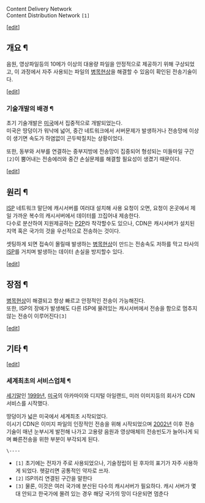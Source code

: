 Content Delivery Network  
Content Distribution Network `[1]`

[[edit](http://rigvedawiki.net/r1/wiki.php/CDN?action=edit&section=1)]

## 개요 ¶

음원, 영상파일등의 10메가 이상의 대용량 파일을 안정적으로 제공하기 위해 구상되었고, 이 과정에서 자주 사용되는 파일의
[병목현상](%EB%B3%91%EB%AA%A9%ED%98%84%EC%83%81.md)을 해결할 수 있음이 확인된 전송기술이다.

[[edit](http://rigvedawiki.net/r1/wiki.php/CDN?action=edit&section=2)]

### 기술개발의 배경 ¶

초기 기술개발은 [미국](%EB%AF%B8%EA%B5%AD.md)에서 집중적으로 개발되었는다.  
미국은 땅덩이가 워낙에 넓어, 중간 네트워크에서 서버문제가 발생하거나 전송망에 이상이 생기면 속도가 하염없이 곤두박질치는 상황이었다.

  

또한, 동부와 서부를 연결하는 중부지방에 전송망이 집중되어 형성되는 미들마일 구간`[2]`이 뿜어내는 전송에러와 중간 손실문제를 해결할
필요성이 생겼기 때문이다.

[[edit](http://rigvedawiki.net/r1/wiki.php/CDN?action=edit&section=3)]

## 원리 ¶

[ISP](ISP.md) 네트워크 말단에 캐시서버를 여러대 설치해 사용 요청이 오면, 요청이 온곳에서 제일 가까운 복수의 캐시서버에서
데이터를 끄집어내 제송한다.  
다수로 분산하여 지원제공하는 [P2P](P2P.md)라 착각할수도 있으나, CDN은 캐시서버가 설치된 지역 혹은 국가의 것을 우선적으로
전송하는 것이다.

  

셋팅하게 되면 접속이 몰릴때 발생하는 [병목현상](%EB%B3%91%EB%AA%A9%ED%98%84%EC%83%81.md)이 만드는
전송속도 저하를 막고 타사의 [ISP](ISP.md)를 거치며 발생하는 데이터 손실을 방지할수 있다.

[[edit](http://rigvedawiki.net/r1/wiki.php/CDN?action=edit&section=4)]

## 장점 ¶

[병목현상](%EB%B3%91%EB%AA%A9%ED%98%84%EC%83%81.md)이 해결되고 항상 빠르고 안정적인 전송이
가능해진다.  
또한, ISP의 장애가 발생해도 다른 ISP에 물려있는 캐시서버에서 전송을 함으로 멈추지 않는 전송이 이루어진다`[3]`

[[edit](http://rigvedawiki.net/r1/wiki.php/CDN?action=edit&section=5)]

## 기타 ¶

[[edit](http://rigvedawiki.net/r1/wiki.php/CDN?action=edit&section=6)]

### 세계최초의 서비스업체 ¶

[세기말](%EC%84%B8%EA%B8%B0%EB%A7%90.md)인 [1999년](1999%EB%85%84.md),
[미국](%EB%AF%B8%EA%B5%AD.md)의 아카마이와 디지털 아일랜드, 미러 이미지등의 회사가 CDN 서비스를 시작했다.

  

땅덩이가 넓은 미국에서 세계최초 시작되었다.  
이시기 CDN은 이미지 파일의 인장적인 전송을 위해 시작되었으며 [2002년](2002%EB%85%84.md) 이후 전송기술이 매년
눈부시게 발전해 나가고 고용량 음원과 영상매체의 전송빈도가 늘어나게 되며 빠른전송을 위한 부분이 부각되게 된다.

`\----`

  * `[1]` 초기에는 전자가 주로 사용되었으나, 기술정립이 된 후자의 표기가 자주 사용하게 되었다. 헷갈리면 공통적인 약자로 쓰자.
  * `[2]` ISP끼리 연결된 구간을 말한다
  * `[3]` 물론, 이것은 여러 국가에 분산된 다수의 캐시서버가 필요하다. 캐시 서버가 몇대 안되고 한국가에 몰려 있는 경우 해당 국가의 망이 다운되면 멈춘다

